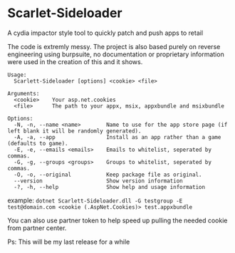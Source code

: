 # Scarlet-Sideloader
A cydia impactor style tool to quickly patch and push apps to retail 

The code is extremly messy. The project is also based purely on reverse engineering using burpsuite, no documentation or proprietary information were used in the creation of this and it shows.
```
Usage:
  Scarlett-Sideloader [options] <cookie> <file>

Arguments:
  <cookie>    Your asp.net.cookies
  <file>      The path to your appx, msix, appxbundle and msixbundle

Options:
  -N, -n, --name <name>        Name to use for the app store page (if left blank it will be randomly generated).
  -A, -a, --app                Install as an app rather than a game (defaults to game).
  -E, -e, --emails <emails>    Emails to whitelist, seperated by commas.
  -G, -g, --groups <groups>    Groups to whitelist, seperated by commas.
  -O, -o, --original           Keep package file as original.
  --version                    Show version information
  -?, -h, --help               Show help and usage information
```
example:
`dotnet Scarlett-Sideloader.dll -G testgroup -E test@domain.com <cookie (.AspNet.Cookies)> test.appxbundle`

You can also use partner token to help speed up pulling the needed cookie from partner center.



Ps: This will be my last release for a while
